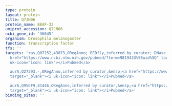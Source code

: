 ```yaml
---
type: protein
layout: protein
title: Q7JN06
protein_name: BEAF-32
uniprot_accession: Q7JN06
ncbi_gene_id: '36645'
organism: Drosophila melanogaster
function: transcription factor
tfs: ''
targets: 'ras,Q07152,43873,ORegAnno; REDfly,inferred by curator; DNase I footprinting,&ensp;<a
  href="https://www.ncbi.nlm.nih.gov/pubmed/?term=9819433%5Buid%5D" target="_blank"><i
  uk-icon="icon: link"></i>Pubmed</a>

  aurA,Q27393,-,ORegAnno,inferred by curator,&ensp;<a href="https://www.ncbi.nlm.nih.gov/pubmed/?term=9001253%5Buid%5D"
  target="_blank"><i uk-icon="icon: link"></i>Pubmed</a>

  aurA,Q9VGF9,41446,ORegAnno,inferred by curator,&ensp;<a href="https://www.ncbi.nlm.nih.gov/pubmed/?term=9001253%5Buid%5D"
  target="_blank"><i uk-icon="icon: link"></i>Pubmed</a>'
binding_sites: ''
---
```

